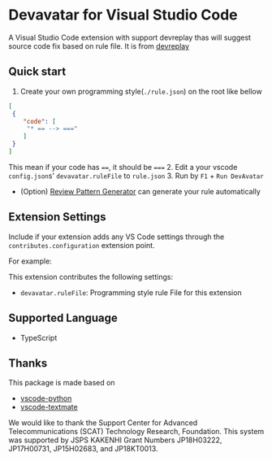 # Devavatar for Visual Studio Code

A Visual Studio Code extension with support devreplay thas will suggest source code fix based on rule file.
It is from [devreplay](https://github.com/Ikuyadeu/devreplay)

## Quick start

1. Create your own programming style(`./rule.json`) on the root like bellow
```json
[
 {
    "code": [
     "* == --> ==="
    ]
 }
]
```
This mean if your code has `==`, it should be `===`
2. Edit a your vscode `config.json`s' `devavatar.ruleFile` to `rule.json`
3. Run by `F1` + `Run DevAvatar`

* (Option) [Review Pattern Generator](https://github.com/Ikuyadeu/review_pattern_gen) can generate your rule automatically

## Extension Settings

Include if your extension adds any VS Code settings through the `contributes.configuration` extension point.

For example:

This extension contributes the following settings:

* `devavatar.ruleFile`: Programming style rule File for this extension

## Supported Language

* TypeScript

## Thanks

This package is made based on
* [vscode-python](https://github.com/Microsoft/vscode-python/blob/master/src/client/language/tokenizer.ts)
* [vscode-textmate](https://github.com/microsoft/vscode-textmate)

We would like to thank the Support Center for Advanced Telecommunications (SCAT) Technology Research, Foundation.
This system was supported by JSPS KAKENHI Grant Numbers JP18H03222, JP17H00731, JP15H02683, and JP18KT0013.
